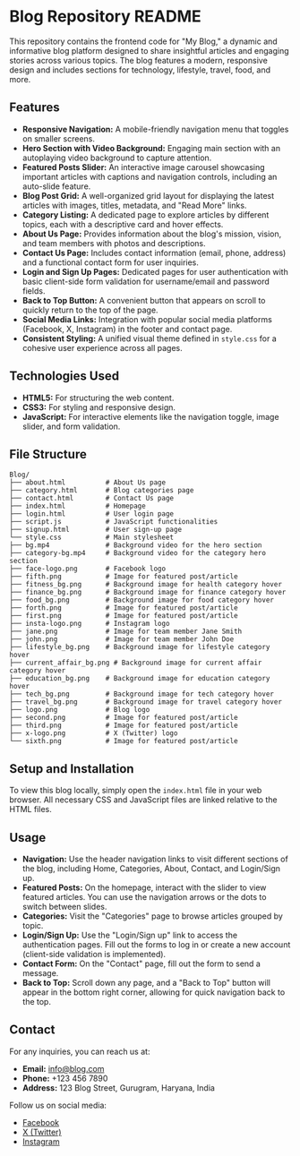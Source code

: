 # Blog Repository README

This repository contains the frontend code for "My Blog," a dynamic and informative blog platform designed to share insightful articles and engaging stories across various topics. The blog features a modern, responsive design and includes sections for technology, lifestyle, travel, food, and more.

## Features

  * **Responsive Navigation:** A mobile-friendly navigation menu that toggles on smaller screens.
  * **Hero Section with Video Background:** Engaging main section with an autoplaying video background to capture attention.
  * **Featured Posts Slider:** An interactive image carousel showcasing important articles with captions and navigation controls, including an auto-slide feature.
  * **Blog Post Grid:** A well-organized grid layout for displaying the latest articles with images, titles, metadata, and "Read More" links.
  * **Category Listing:** A dedicated page to explore articles by different topics, each with a descriptive card and hover effects.
  * **About Us Page:** Provides information about the blog's mission, vision, and team members with photos and descriptions.
  * **Contact Us Page:** Includes contact information (email, phone, address) and a functional contact form for user inquiries.
  * **Login and Sign Up Pages:** Dedicated pages for user authentication with basic client-side form validation for username/email and password fields.
  * **Back to Top Button:** A convenient button that appears on scroll to quickly return to the top of the page.
  * **Social Media Links:** Integration with popular social media platforms (Facebook, X, Instagram) in the footer and contact page.
  * **Consistent Styling:** A unified visual theme defined in `style.css` for a cohesive user experience across all pages.

## Technologies Used

  * **HTML5:** For structuring the web content.
  * **CSS3:** For styling and responsive design.
  * **JavaScript:** For interactive elements like the navigation toggle, image slider, and form validation.

## File Structure

```
Blog/
├── about.html          # About Us page
├── category.html       # Blog categories page
├── contact.html        # Contact Us page
├── index.html          # Homepage
├── login.html          # User login page
├── script.js           # JavaScript functionalities
├── signup.html         # User sign-up page
└── style.css           # Main stylesheet
├── bg.mp4              # Background video for the hero section
├── category-bg.mp4     # Background video for the category hero section
├── face-logo.png       # Facebook logo
├── fifth.png           # Image for featured post/article
├── fitness_bg.png      # Background image for health category hover
├── finance_bg.png      # Background image for finance category hover
├── food_bg.png         # Background image for food category hover
├── forth.png           # Image for featured post/article
├── first.png           # Image for featured post/article
├── insta-logo.png      # Instagram logo
├── jane.png            # Image for team member Jane Smith
├── john.png            # Image for team member John Doe
├── lifestyle_bg.png    # Background image for lifestyle category hover
├── current_affair_bg.png # Background image for current affair category hover
├── education_bg.png    # Background image for education category hover
├── tech_bg.png         # Background image for tech category hover
├── travel_bg.png       # Background image for travel category hover
├── logo.png            # Blog logo
├── second.png          # Image for featured post/article
├── third.png           # Image for featured post/article
├── x-logo.png          # X (Twitter) logo
└── sixth.png           # Image for featured post/article
```

## Setup and Installation

To view this blog locally, simply open the `index.html` file in your web browser. All necessary CSS and JavaScript files are linked relative to the HTML files.

## Usage

  * **Navigation:** Use the header navigation links to visit different sections of the blog, including Home, Categories, About, Contact, and Login/Sign up.
  * **Featured Posts:** On the homepage, interact with the slider to view featured articles. You can use the navigation arrows or the dots to switch between slides.
  * **Categories:** Visit the "Categories" page to browse articles grouped by topic.
  * **Login/Sign Up:** Use the "Login/Sign up" link to access the authentication pages. Fill out the forms to log in or create a new account (client-side validation is implemented).
  * **Contact Form:** On the "Contact" page, fill out the form to send a message.
  * **Back to Top:** Scroll down any page, and a "Back to Top" button will appear in the bottom right corner, allowing for quick navigation back to the top.

## Contact

For any inquiries, you can reach us at:

  * **Email:** info@blog.com
  * **Phone:** +123 456 7890
  * **Address:** 123 Blog Street, Gurugram, Haryana, India

Follow us on social media:

  * [Facebook](https://www.facebook.com)
  * [X (Twitter)](https://twitter.com)
  * [Instagram](https://www.instagram.com)

